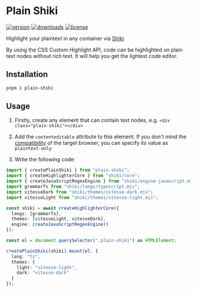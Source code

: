 # Plain Shiki

[![version](https://img.shields.io/npm/v/plain-shiki?color=32A9C3&labelColor=1B3C4A&label=npm)](https://www.npmjs.com/package/plain-shiki)
[![downloads](https://img.shields.io/npm/dm/plain-shiki?color=32A9C3&labelColor=1B3C4A&label=downloads)](https://www.npmjs.com/package/plain-shiki)
[![license](https://img.shields.io/npm/l/plain-shiki?color=32A9C3&labelColor=1B3C4A&label=license)](/LICENSE)

Highlight your plaintext in any container via [Shiki].

By using the CSS Custom Highlight API, code can be highlighted on plain text nodes without rich text. It will help you get the lightest code editor.

## Installation

```bash
pnpm i plain-shiki
```

## Usage

1. Firstly, create any element that can contain text nodes, e.g. `<div class="plain-shiki"></div>`

2. Add the `contenteditable` attribute to this element. If you don't mind the [compatibility](https://caniuse.com/?search=contenteditable) of the target browser, you can specify its value as `plaintext-only`

3. Write the following code:

```ts
import { createPlainShiki } from "plain-shiki";
import { createHighlighterCore } from "shiki/core";
import { createJavaScriptRegexEngine } from "shiki/engine-javascript.mjs";
import grammarTs from "shiki/langs/typescript.mjs";
import vitesseDark from "shiki/themes/vitesse-dark.mjs";
import vitesseLight from "shiki/themes/vitesse-light.mjs";

const shiki = await createHighlighterCore({
  langs: [grammarTs],
  themes: [vitesseLight, vitesseDark],
  engine: createJavaScriptRegexEngine()
});

const el = document.querySelector(".plain-shiki") as HTMLElement;

createPlainShiki(shiki).mount(el, {
  lang: "ts",
  themes: {
    light: "vitesse-light",
    dark: "vitesse-dark"
  }
});
```

[Shiki]: https://shiki.style
